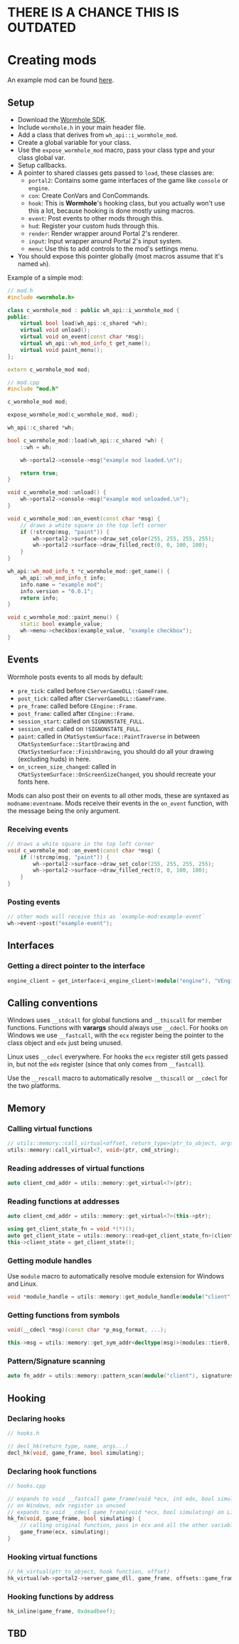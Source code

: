 # THERE IS A CHANCE THIS IS OUTDATED

# Creating mods

An example mod can be found [here](https://github.com/Zyntex1/wormhole/tree/master/example-mod).

## Setup
- Download the [Wormhole SDK](https://github.com/Zyntex1/wormhole-sdk).
- Include `wormhole.h` in your main header file.
- Add a class that derives from `wh_api::i_wormhole_mod`.
- Create a global variable for your class.
- Use the `expose_wormhole_mod` macro, pass your class type and your class global var.
- Setup callbacks.
- A pointer to shared classes gets passed to `load`, these classes are:
  - `portal2`: Contains some game interfaces of the game like `console` or `engine`.
  - `con`: Create ConVars and ConCommands.
  - `hook`: This is **Wormhole**'s hooking class, but you actually won't use this a lot, because hooking is done mostly using macros.
  - `event`: Post events to other mods through this.
  - `hud`: Register your custom huds through this.
  - `render`: Render wrapper around Portal 2's renderer.
  - `input`: Input wrapper around Portal 2's input system.
  - `menu`: Use this to add controls to the mod's settings menu.
- You should expose this pointer globally (most macros assume that it's named `wh`).
	
Example of a simple mod:
```cpp
// mod.h
#include <wormhole.h>

class c_wormhole_mod : public wh_api::i_wormhole_mod {
public:
	virtual bool load(wh_api::c_shared *wh);
	virtual void unload();
	virtual void on_event(const char *msg);
	virtual wh_api::wh_mod_info_t get_name();
	virtual void paint_menu();
};

extern c_wormhole_mod mod;

// mod.cpp
#include "mod.h"

c_wormhole_mod mod;

expose_wormhole_mod(c_wormhole_mod, mod); 

wh_api::c_shared *wh;

bool c_wormhole_mod::load(wh_api::c_shared *wh) {
	::wh = wh;

	wh->portal2->console->msg("example mod loaded.\n");

	return true;
}

void c_wormhole_mod::unload() {
	wh->portal2->console->msg("example mod unloaded.\n");
}

void c_wormhole_mod::on_event(const char *msg) {
	// draws a white square in the top left corner
	if (!strcmp(msg, "paint")) {
		wh->portal2->surface->draw_set_color(255, 255, 255, 255);
		wh->portal2->surface->draw_filled_rect(0, 0, 100, 100);
	}
}

wh_api::wh_mod_info_t *c_wormhole_mod::get_name() {
	wh_api::wh_mod_info_t info;
	info.name = "example mod";
	info.version = "0.0.1";
	return info;
}

void c_wormhole_mod::paint_menu() {
	static bool example_value;
	wh->menu->checkbox(example_value, "example checkbox");
}
```
## Events
Wormhole posts events to all mods by default:
- `pre_tick`: called before `CServerGameDLL::GameFrame`.
- `post_tick`: called after `CServerGameDLL::GameFrame`.
- `pre_frame`: called before `CEngine::Frame`.
- `post_frame`: called after `CEngine::Frame`.
- `session_start`: called on `SIGNONSTATE_FULL`.
- `session_end`: called on `!SIGNONSTATE_FULL`.
- `paint`: called in `CMatSystemSurface::PaintTraverse` in between `CMatSystemSurface::StartDrawing` and `CMatSystemSurface::FinishDrawing`, you should do all your drawing (excluding huds) in here.
- `on_screen_size_changed`: called in `CMatSystemSurface::OnScreenSizeChanged`, you should recreate your fonts here.

Mods can also post their on events to all other mods, these are syntaxed as `modname:eventname`.
Mods receive their events in the `on_event` function, with the message being the only argument.

### Receiving events
```cpp
// draws a white square in the top left corner
void c_wormhole_mod::on_event(const char *msg) {
	if (!strcmp(msg, "paint")) {
		wh->portal2->surface->draw_set_color(255, 255, 255, 255);
		wh->portal2->surface->draw_filled_rect(0, 0, 100, 100);
	}
}
```

### Posting events
```cpp
// other mods will receive this as `example-mod:example-event`
wh->event->post("example-event");
```

## Interfaces
### Getting a direct pointer to the interface
```cpp
engine_client = get_interface<i_engine_client>(module("engine"), "VEngineClient015");
```

## Calling conventions
Windows uses `__stdcall` for global functions and `__thiscall` for member functions.
Functions with **varargs** should always use `__cdecl`.
For hooks on Windows we use `__fastcall`, with the `ecx` register being the pointer to the class object and `edx` just being unused.

Linux uses `__cdecl` everywhere.
For hooks the `ecx` register still gets passed in, but not the `edx` register (since that only comes from `__fastcall`).

Use the `__rescall` macro to automatically resolve `__thiscall` or `__cdecl` for the two platforms.

## Memory
### Calling virtual functions
```cpp
// utils::memory::call_virtual<offset, return_type>(ptr_to_object, args...);
utils::memory::call_virtual<7, void>(ptr, cmd_string);
```

### Reading addresses of virtual functions
```cpp
auto client_cmd_addr = utils::memory::get_virtual<7>(ptr);
```

### Reading functions at addresses
```cpp
auto client_cmd_addr = utils::memory::get_virtual<7>(this->ptr);

using get_client_state_fn = void *(*)();
auto get_client_state = utils::memory::read<get_client_state_fn>(client_cmd_addr + offsets::get_client_state);
this->client_state = get_client_state();
```

### Getting module handles
Use `module` macro to automatically resolve module extension for Windows and Linux.
```cpp
void *module_handle = utils::memory::get_module_handle(module("client"));
```

### Getting functions from symbols
```cpp
void(__cdecl *msg)(const char *p_msg_format, ...);

this->msg = utils::memory::get_sym_addr<decltype(msg)>(modules::tier0, symbols::msg);
```

### Pattern/Signature scanning
```cpp
auto fn_addr = utils::memory::pattern_scan(module("client"), signatures::calc_view_model_lag);
```

## Hooking
### Declaring hooks
```cpp
// hooks.h

// decl_hk(return_type, name, args...)
decl_hk(void, game_frame, bool simulating);
```

### Declaring hook functions
```cpp
// hooks.cpp

// expands to void __fastcall game_frame(void *ecx, int edx, bool simulating)
// on Windows, edx register is unused
// expands to void __cdecl game_frame(void *ecx, bool simulating) on Linux
hk_fn(void, game_frame, bool simulating) {
	// calling original function, pass in ecx and all the other variables
	game_frame(ecx, simulating);
}
```

### Hooking virtual functions
```cpp
// hk_virtual(ptr_to_object, hook function, offset)
hk_virtual(wh->portal2->server_game_dll, game_frame, offsets::game_frame);
```

### Hooking functions by address
```cpp
hk_inline(game_frame, 0xdeadbeef);
```

## TBD
